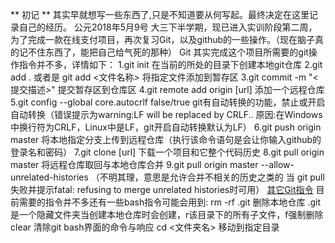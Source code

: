 ** 初记 **
  其实早就想写一些东西了,只是不知道要从何写起。最终决定在这里记录自己的经历。 
			公元2018年5月9号
  大三下半学期，现已进入实训阶段第二周，为了完成一款在线支付项目，再次复习Git，以及github的一些操作。（现在脑子真的记不住东西了，能把自己给气死的那种） 
	Git 
  其实完成这个项目所需要的git操作指令并不多，详情如下：
1.git init 在当前的所处的目录下创建本地git仓库 
2.git add . 或者是 git add <文件名称> 将指定文件添加到暂存区 
3.git commit -m "<提交描述>" 提交暂存区到仓库区 
4.git remote add origin [url] 添加一个远程仓库 
5.git config --global core.autocrlf false/true git有自动转换的功能，禁止或开启自动转换（错误提示为warning:LF will be replaced by CRLF.. 原因:在Windows中换行符为CRLF，Linux中是LF，git开启自动转换默认为LF） 
6.git push origin master 将本地指定分支上传到远程仓库（执行该命令语句是会让你输入github的登录名和密码） 
7.git clone [url] 下载一个项目和它整个代码历史 
8.git pull origin master 将远程仓库取回与本地仓库合并 
9.git pull origin master --allow-unrelated-histories （不明其理，意思是允许合并不相关的历史之类的 当 git pull失败并提示fatal: refusing to merge unrelated histories时可用） 
[其它Git指令](http://www.ruanyifeng.com/blog/2015/12/git-cheat-sheet.html)
目前需要的指令并不多还有一些bash指令可能会用到: 
rm -rf .git 删除本地仓库  .git是一个隐藏文件夹当创建本地仓库时会创建，r该目录下的所有子文件，f强制删除 
clear 清除git bash界面的命令与响应 
cd <文件夹名> 移动到指定目录 

